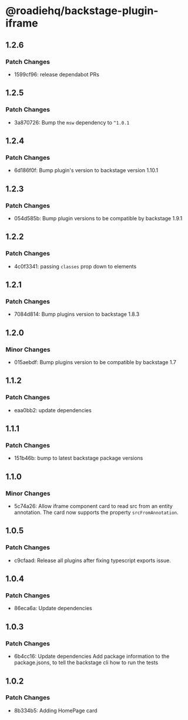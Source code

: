 # @roadiehq/backstage-plugin-iframe

## 1.2.6

### Patch Changes

- 1599cf96: release dependabot PRs

## 1.2.5

### Patch Changes

- 3a870726: Bump the `msw` dependency to `^1.0.1`

## 1.2.4

### Patch Changes

- 6d186f0f: Bump plugin's version to backstage version 1.10.1

## 1.2.3

### Patch Changes

- 054d585b: Bump plugin versions to be compatible by backstage 1.9.1

## 1.2.2

### Patch Changes

- 4c0f3341: passing `classes` prop down to elements

## 1.2.1

### Patch Changes

- 7084d814: Bump plugins version to backstage 1.8.3

## 1.2.0

### Minor Changes

- 015aebdf: Bump plugins version to be compatible by backstage 1.7

## 1.1.2

### Patch Changes

- eaa0bb2: update dependencies

## 1.1.1

### Patch Changes

- 151b46b: bump to latest backstage package versions

## 1.1.0

### Minor Changes

- 5c74a26: Allow iframe component card to read src from an entity annotation. The card now supports the property `srcFromAnnotation`.

## 1.0.5

### Patch Changes

- c9cfaad: Release all plugins after fixing typescript exports issue.

## 1.0.4

### Patch Changes

- 86eca6a: Update dependencies

## 1.0.3

### Patch Changes

- 6b4cc16: Update dependencies
  Add package information to the package.jsons, to tell the backstage cli how to run the tests

## 1.0.2

### Patch Changes

- 8b334b5: Adding HomePage card
